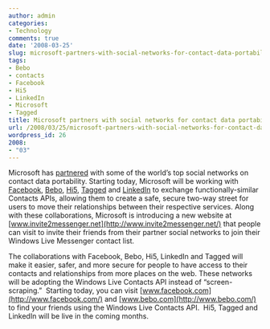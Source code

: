 ```yaml
---
author: admin
categories:
- Technology
comments: true
date: '2008-03-25'
slug: microsoft-partners-with-social-networks-for-contact-data-portability
tags:
- Bebo
- contacts
- Facebook
- Hi5
- LinkedIn
- Microsoft
- Tagged
title: Microsoft partners with social networks for contact data portability
url: /2008/03/25/microsoft-partners-with-social-networks-for-contact-data-portability
wordpress_id: 26
2008:
- "03"
---
```



Microsoft has [partnered](http://dev.live.com/blogs/devlive/archive/2008/03/25/237.aspx) with some of the world’s top social networks on contact data portability. Starting today, Microsoft will be working with [Facebook](http://www.facebook.com/), [Bebo](http://www.bebo.com/), [Hi5](http://www.hi5.com/), [Tagged](http://www.tagged.com/) and [LinkedIn](http://www.linkedin.com/) to exchange functionally-similar Contacts APIs, allowing them to create a safe, secure two-way street for users to move their relationships between their respective services. Along with these collaborations, Microsoft is introducing a new website at [www.invite2messenger.net](http://www.invite2messenger.net/) that people can visit to invite their friends from their partner social networks to join their Windows Live Messenger contact list.

The collaborations with Facebook, Bebo, Hi5, LinkedIn and Tagged will make it easier, safer, and more secure for people to have access to their contacts and relationships from more places on the web. These networks will be adopting the Windows Live Contacts API instead of “screen-scraping.”  Starting today, you can visit [www.facebook.com](http://www.facebook.com/) and [www.bebo.com](http://www.bebo.com/) to find your friends using the Windows Live Contacts API.  Hi5, Tagged and LinkedIn will be live in the coming months.
